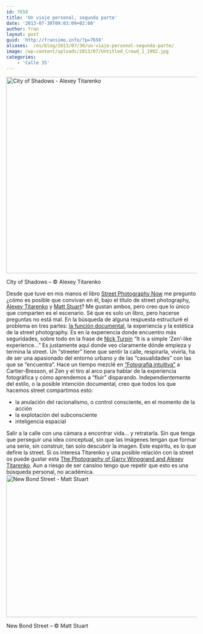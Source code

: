 ```yaml
---
id: 7658
title: 'Un viaje personal, segunda parte'
date: '2013-07-30T09:03:09+02:00'
author: fran
layout: post
guid: 'http://fransimo.info/?p=7658'
aliases:  /es/blog/2013/07/30/un-viaje-personal-segunda-parte/
image: /wp-content/uploads/2013/07/Untitled_Crowd_1_1992.jpg
categories:
    - 'Calle 35'
---
```


<img class="aligncenter size-full wp-image-5080" src="http://fransimo.info/wp-content/uploads/2013/07/Untitled_Crowd_1_1992.jpg" alt="City of Shadows - Alexey Titarenko" width="540" height="518" />

City of Shadows – © Alexey Titarenko

Desde que tuve en mis manos el libro <a href="http://www.thamesandhudson.com/Street_Photography_Now/9780500289075">Street Photography Now</a> me pregunto ¿cómo es posible que convivan en él, bajo el título de street photography, <a href="http://www.alexeytitarenko.com/">Alexey Titarenko</a> y <a href="http://www.mattstuart.com/">Matt Stuart</a>? Me gustan ambos, pero creo que lo único que comparten es el escenario. Sé que es solo un libro, pero hacerse preguntas no está mal. En la búsqueda de alguna respuesta estructuré el problema en tres partes: <a href="http://calle35.com/un-viaje-personal/">la función documental</a>, la experiencia y la estética de la street photography. Es en la experiencia donde encuentro más seguridades, sobre todo en la frase de <a href="http://www.in-public.com/information/what_is">Nick Turpin</a> “It is a simple ‘Zen’-like experience…” Es justamente aquí donde veo claramente dónde empieza y termina la street. Un “streeter” tiene que sentir la calle, respirarla, vivirla, ha de ser una apasionado del entorno urbano y de las “casualidades” con las que se “encuentra”. Hace un tiempo mezclé en <a href="http://barcelonaphotobloggers.org/2009/01/01/fotografia-intuitiva/">“Fotografía intuitiva”</a> a Cartier-Bresson, el Zen y el tiro al arco para hablar de la experiencia fotográfica y cómo aprendemos a “fluir” disparando. Independientemente del estilo, o la posible intención documental, creo que todos los que hacemos street compartimos esto:
<ul>
 	<li>la anulación del racionalismo, o control consciente, en el momento de la acción</li>
 	<li>la explotación del subconsciente</li>
 	<li>inteligencia espacial</li>
</ul>
Salir a la calle con una cámara a encontrar vida… y retratarla. Sin que tenga que perseguir una idea conceptual, sin que las imágenes tengan que formar una serie, sin construir, tan solo descubrir la imagen. Este espíritu, es lo que define la street. Si os interesa Titarenko y una posible relación con la street os puede gustar esta <a href="http://www.theasc.com/blog/2009/12/07/street-wise-the-photography-of-garry-winogrand-and-alexey-titarenko/">The Photography of Garry Winogrand and Alexey Titarenko</a>. Aun a riesgo de ser cansino tengo que repetir que esto es una búsqueda personal, no académica. <img class="aligncenter wp-image-5079 size-full" src="http://fransimo.info/wp-content/uploads/2013/07/05.jpg" sizes="(max-width: 570px) 100vw, 570px" srcset="http://calle35.com/wp-content/uploads/2013/07/05-300x197.jpg 300w, http://fransimo.info/wp-content/uploads/2013/07/05.jpg 570w" alt="New Bond Street - Matt Stuart" width="570" height="375" />

New Bond Street – © Matt Stuart